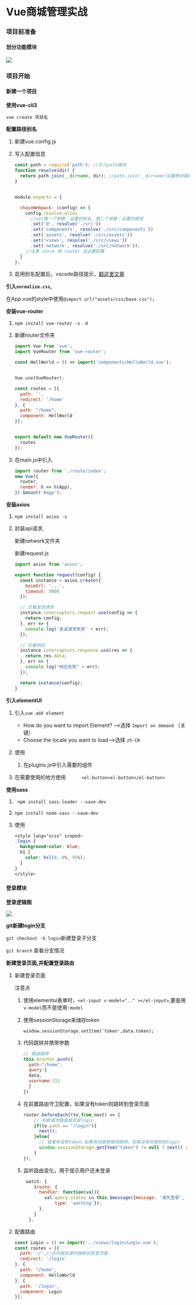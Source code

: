 # Vue商城管理实战

### 项目前准备

#### 划分功能模块

![](./images/function.png)







### 项目开始

#### 新建一个项目

**使用vue-cli3**

`vue create 项目名`

**配置路径别名**

1. 新建vue.config.js

2. 写入配置信息

   ```js
   const path = require('path'); //引入path模块
   function resolve(dir) {
     return path.join(__dirname, dir); //path.join(__dirname)设置绝对路径
   }
   
   
   module.exports = {
   
     chainWebpack: (config) => {
       config.resolve.alias
         //set第一个参数：设置的别名，第二个参数：设置的路径
         .set('@', resolve('./src'))
         .set('components', resolve('./src/components'))
         .set('assets', resolve('./src/assets'))
         .set('views', resolve('./src/views'))
         .set('network', resolve('./src/network'));
       //注意 store 和 router 没必要配置
     }
   };
   ```

3. 启用别名配置后，vscode路径提示，[戳这里文章](https://www.jianshu.com/p/1798d57ecdab)

**引入`normalize.css`,**

在App.vue的style中使用`@import url("assets/css/base.css");`

**安装vue-router**

1. `npm install vue-router -s -d`

2. 新建router文件夹

   ```js
   import Vue from 'vue';
   import VueRouter from 'vue-router';
   
   const HellWorld = () => import('components/HelloWorld.vue');
   
   
   Vue.use(VueRouter);
   
   const routes = [{
     path: '',
     redirect: '/home'
   }, {
     path: "/home",
     component: HellWorld
   }];
   
   
   export default new VueRouter({
     routes
   });
   ```

3. 在main.js中引入

   ```js
   import router from './route/index';
   new Vue({
     router,
     render: h => h(App),
   }).$mount('#app');
   ```

**安装axios**

1. `npm install axios -s`

2. 封装api请求,

   新建network文件夹

   新建request.js

   ```js
   import axios from 'axios';
   
   export function request(config) {
     const instance = axios.create({
       baseUrl: '...',
       timeout: 5000
     });
   
     // 拦截发送请求
     instance.interceptors.request.use(config => {
       return config;
     }, err => {
       console.log('发送请求失败' + err);
     });
   
     // 拦截响应
     instance.interceptors.response.use(res => {
       return res.data;
     }, err => {
       console.log("响应失败" + err);
     });
   
     return instance(config);
   }
   ```

**引入elementUI**

1. 引入`vue add element`

   + How do you want to import Element? -->选择 `Import on demand` （关键）
   + Choose the locale you want to load–>选择 `zh-CN`

2. 使用

   1. 在plugins.js中引入需要的组件
2.  在需要使用的地方使用`      <el-button>el-button</el-button>`
   

**使用sass**

1. ` npm install sass-loader --save-dev`

2. `npm install node-sass --save-dev`

3. 使用

   ```css
   <style lang="scss" scoped>
   .login {
     background-color: blue;
     h1 {
       color: hsl(0, 0%, 95%);
     }
   }
   </style>
   ```

   

#### 登录模块

**登录逻辑图**

![](./images/loginToken.png)

**git新建login分支**

`git checkout -b login`新建登录子分支

`git branch` 查看分支情况

**新建登录页面,并配置登录路由**

1. 新建登录页面

   注意点

   1. 使用elementui表单时，`<el-input v-model=".." ></el-input>`,要是用`v-model`而不是使用`:model`

   2. 使用sessionStorage来储存token

      `window.sessionStorage.setItem('token',data.token);`

   3. 代码跳转并携带参数

      ```js
      // 路由跳转
      this.$router.push({
        path:"/home",
        query:{
        data,
        username:111
        }
      })
      ```

   4. 在前置路由守卫配置，如果没有token则跳转到登录页面

      ```js
      router.beforeEach((to,from,next) => {
          // 判断请求路径是否是login
          if(to.path == "/login"){
            next();
          }else{
            // 查看有没有token,如果有则跳转继续跳转，如果没有则跳转到login
            window.sessionStorage.getItem("token") != null ? next() : next('/login');
          }
      });
      ```

   5. 监听路由变化，用于提示用户还未登录

      ```js
       watch: {
          $route: {
            handler: function(val){
              val.query.status && this.$message({message: '请先登录',
                  type: 'warning'});
            },
          } 
        }, 
      ```

      

2. 配置路由

   ```js
   const Login = () => import('../views/login/Login.vue');
   const routes = [{
     path: '/',//访问根目录时跳转到登录页面
     redirect: '/login'
   }, {
     path: "/home",
     component: HelloWorld
   }, {
     path: '/login',
     component: Login
   }];
   ```

   



